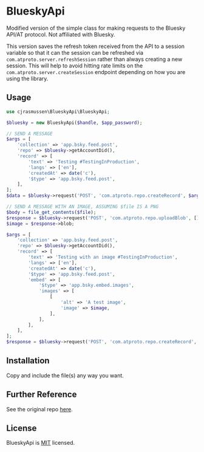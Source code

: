# BlueskyApi

Modified version of the simple class for making requests to the Bluesky API/AT protocol.  Not affiliated with Bluesky.

This version saves the refresh token received from the API to a session variable so that it can the session can be refreshed via `com.atproto.server.refreshSession` rather than always creating a new session. This will help to avoid hitting rate limits on the `com.atproto.server.createSession` endpoint depending on how you are using the library.

## Usage

```php
use cjrasmussen\BlueskyApi\BlueskyApi;

$bluesky = new BlueskyApi($handle, $app_password);

// SEND A MESSAGE
$args = [
	'collection' => 'app.bsky.feed.post',
	'repo' => $bluesky->getAccountDid(),
	'record' => [
		'text' => 'Testing #TestingInProduction',
		'langs' => ['en'],
		'createdAt' => date('c'),
		'$type' => 'app.bsky.feed.post',
	],
];
$data = $bluesky->request('POST', 'com.atproto.repo.createRecord', $args);

// SEND A MESSAGE WITH AN IMAGE, ASSUMING $file IS A PNG
$body = file_get_contents($file);
$response = $bluesky->request('POST', 'com.atproto.repo.uploadBlob', [], $body, 'image/png');
$image = $response->blob;

$args = [
	'collection' => 'app.bsky.feed.post',
	'repo' => $bluesky->getAccountDid(),
	'record' => [
		'text' => 'Testing with an image #TestingInProduction',
		'langs' => ['en'],
		'createdAt' => date('c'),
		'$type' => 'app.bsky.feed.post',
		'embed' => [
			'$type' => 'app.bsky.embed.images',
			'images' => [
				[
					'alt' => 'A test image',
					'image' => $image,
				],
			],
		],
	],
];
$response = $bluesky->request('POST', 'com.atproto.repo.createRecord', $args);
```

## Installation

Copy and include the file(s) any way you want.

## Further Reference

See the original repo [here](https://github.com/cjrasmussen/BlueskyApi).

## License

BlueskyApi is [MIT](http://opensource.org/licenses/MIT) licensed.
